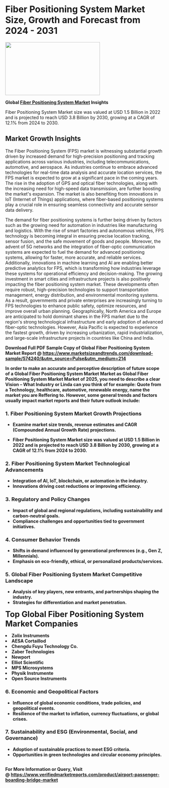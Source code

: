 <H1>Fiber Positioning System Market Size, Growth and Forecast from 2024 - 2031</H1><img class="aligncenter size-medium wp-image-584254" src="https://thirdeyenews.in/wp-content/uploads/2024/09/Global-Market-Research-300x168.jpeg" alt="" width="300" height="168" /><p><strong>Global&nbsp;<a href="https://www.marketsizeandtrends.com/download-sample/574240/&amp;utm_source=Pulse&amp;utm_medium=214">Fiber Positioning System Market</a> Insights</strong></p><p>Fiber Positioning System Market size was valued at USD 1.5 Billion in 2022 and is projected to reach USD 3.8 Billion by 2030, growing at a CAGR of 12.1% from 2024 to 2030.</p><p><h2>Market Growth Insights</h2> <p>The Fiber Positioning System (FPS) market is witnessing substantial growth driven by increased demand for high-precision positioning and tracking applications across various industries, including telecommunications, automotive, and aerospace. As industries continue to embrace advanced technologies for real-time data analysis and accurate location services, the FPS market is expected to grow at a significant pace in the coming years. The rise in the adoption of GPS and optical fiber technologies, along with the increasing need for high-speed data transmission, are further boosting the market's expansion. The market is also benefiting from innovations in IoT (Internet of Things) applications, where fiber-based positioning systems play a crucial role in ensuring seamless connectivity and accurate sensor data delivery.</p> <p><strong></strong></p> <p>The demand for fiber positioning systems is further being driven by factors such as the growing need for automation in industries like manufacturing and logistics. With the rise of smart factories and autonomous vehicles, FPS technology is becoming integral in ensuring precise location tracking, sensor fusion, and the safe movement of goods and people. Moreover, the advent of 5G networks and the integration of fiber-optic communication systems are expected to fuel the demand for advanced positioning systems, allowing for faster, more accurate, and reliable services. Additionally, innovations in machine learning and AI are enabling better predictive analytics for FPS, which is transforming how industries leverage these systems for operational efficiency and decision-making. The growing investment in smart cities and infrastructure projects is also positively impacting the fiber positioning system market. These developments often require robust, high-precision technologies to support transportation management, energy distribution, and environmental monitoring systems. As a result, governments and private enterprises are increasingly turning to FPS technologies to enhance public safety, optimize resources, and improve overall urban planning. Geographically, North America and Europe are anticipated to hold dominant shares in the FPS market due to the region's strong technological infrastructure and early adoption of advanced fiber-optic technologies. However, Asia Pacific is expected to experience the fastest growth, driven by increasing urbanization, rapid industrialization, and large-scale infrastructure projects in countries like China and India. <p><strong></p><p><span class=""><strong>Download Full PDF Sample Copy of Global Fiber Positioning System Market Report</strong> @ <a href="https://www.marketsizeandtrends.com/download-sample/574240/&amp;utm_source=Pulse&amp;utm_medium=214" target="_blank">https://www.marketsizeandtrends.com/download-sample/574240/&amp;utm_source=Pulse&amp;utm_medium=214</a></span></p><p>In order to make an accurate and perceptive description of future scope of a Global&nbsp;Fiber Positioning System Market Market as Global&nbsp;Fiber Positioning System Market Market of 2025, you need to describe a clear Vision &ndash; What Industry or Linda can you think of for example: Quote from a Technology, healthcare, automotive, renewable energy, name the market you are Reffering to. However, some general trends and factors usually impact market reports and their future outlook include:</p><h3>1.&nbsp;<strong>Fiber Positioning System Market Growth Projections</strong></h3><ul><li>Examine market size trends, revenue estimates and CAGR (Compounded Annual Growth Rate) projections.</li><li><p>Fiber Positioning System Market size was valued at USD 1.5 Billion in 2022 and is projected to reach USD 3.8 Billion by 2030, growing at a CAGR of 12.1% from 2024 to 2030.</p></li></ul><h3>2.&nbsp;<strong>Fiber Positioning System Market Technological Advancements</strong></h3><ul><li>Integration of AI, IoT, blockchain, or automation in the industry.</li><li>Innovations driving cost reductions or improving efficiency.</li></ul><h3>3.&nbsp;<strong>Regulatory and Policy Changes</strong></h3><ul><li>Impact of global and regional regulations, including sustainability and carbon-neutral goals.</li><li>Compliance challenges and opportunities tied to government initiatives.</li></ul><h3>4.&nbsp;<strong>Consumer Behavior Trends</strong></h3><ul><li>Shifts in demand influenced by generational preferences (e.g., Gen Z, Millennials).</li><li>Emphasis on eco-friendly, ethical, or personalized products/services.</li></ul><h3>5.&nbsp;<strong>Global Fiber Positioning System Market Competitive Landscape</strong></h3><ul><li>Analysis of key players, new entrants, and partnerships shaping the industry.</li><li>Strategies for differentiation and market penetration.</li></ul><p data-pm-slice="1 1 []"><span style="color: inherit; font-family: inherit; font-size: 25px;">Top Global Fiber Positioning System Market Companies</span></p><div class="" data-test-id=""><p><li>Zolix Instruments</li><li> AESA Cortaillod</li><li> Chengdu Fuyu Technology Co.</li><li> Zaber Technologies</li><li> Newport</li><li> Elliot Scientific</li><li> MPS Microsystems</li><li> Physik Instrumente</li><li> Open Source Instruments</li></p></div><h3>6.&nbsp;<strong>Economic and Geopolitical Factors</strong></h3><ul><li>Influence of global economic conditions, trade policies, and geopolitical events.</li><li>Resilience of the market to inflation, currency fluctuations, or global crises.</li></ul><h3>7.&nbsp;<strong>Sustainability and ESG (Environmental, Social, and Governance)</strong></h3><ul><li>Adoption of sustainable practices to meet ESG criteria.</li><li>Opportunities in green technologies and circular economy principles.</li></ul><h2><strong style="font-size: 14px;">For More Information or Query, Visit @&nbsp;</strong><a style="background-color: #ffffff; font-size: 14px;" href="https://www.marketsizeandtrends.com/report/fiber-positioning-system-market/" target="_blank">https://www.verifiedmarketreports.com/product/airport-passenger-boarding-bridge-market</a></h2>
